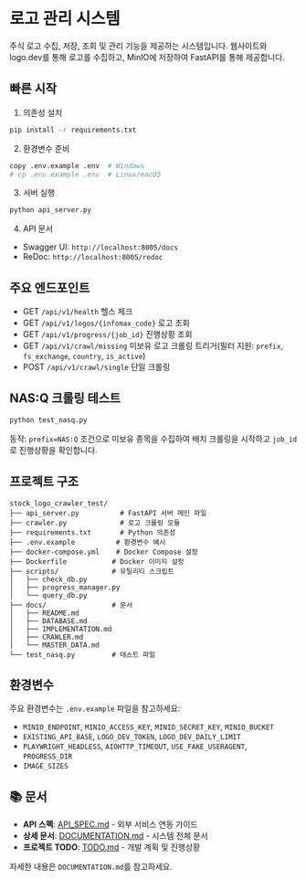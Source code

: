 # 로고 관리 시스템

주식 로고 수집, 저장, 조회 및 관리 기능을 제공하는 시스템입니다. 웹사이트와 logo.dev를 통해 로고를 수집하고, MinIO에 저장하여 FastAPI를 통해 제공합니다.

## 빠른 시작

1) 의존성 설치
```bash
pip install -r requirements.txt
```

2) 환경변수 준비
```bash
copy .env.example .env  # Windows
# cp .env.example .env  # Linux/macOS
```

3) 서버 실행
```bash
python api_server.py
```

4) API 문서
- Swagger UI: `http://localhost:8005/docs`
- ReDoc: `http://localhost:8005/redoc`

## 주요 엔드포인트

- GET `/api/v1/health` 헬스 체크
- GET `/api/v1/logos/{infomax_code}` 로고 조회
- GET `/api/v1/progress/{job_id}` 진행상황 조회
- GET `/api/v1/crawl/missing` 미보유 로고 크롤링 트리거(필터 지원: `prefix`, `fs_exchange`, `country`, `is_active`)
- POST `/api/v1/crawl/single` 단일 크롤링

## NAS:Q 크롤링 테스트

```bash
python test_nasq.py
```
동작: `prefix=NAS:Q` 조건으로 미보유 종목을 수집하여 배치 크롤링을 시작하고 `job_id`로 진행상황을 확인합니다.

## 프로젝트 구조

```
stock_logo_crawler_test/
├── api_server.py          # FastAPI 서버 메인 파일
├── crawler.py             # 로고 크롤링 모듈
├── requirements.txt       # Python 의존성
├── .env.example          # 환경변수 예시
├── docker-compose.yml    # Docker Compose 설정
├── Dockerfile           # Docker 이미지 설정
├── scripts/             # 유틸리티 스크립트
│   ├── check_db.py
│   ├── progress_manager.py
│   └── query_db.py
├── docs/                # 문서
│   ├── README.md
│   ├── DATABASE.md
│   ├── IMPLEMENTATION.md
│   ├── CRAWLER.md
│   └── MASTER_DATA.md
└── test_nasq.py         # 테스트 파일
```

## 환경변수

주요 환경변수는 `.env.example` 파일을 참고하세요:
- `MINIO_ENDPOINT`, `MINIO_ACCESS_KEY`, `MINIO_SECRET_KEY`, `MINIO_BUCKET`
- `EXISTING_API_BASE`, `LOGO_DEV_TOKEN`, `LOGO_DEV_DAILY_LIMIT`
- `PLAYWRIGHT_HEADLESS`, `AIOHTTP_TIMEOUT`, `USE_FAKE_USERAGENT`, `PROGRESS_DIR`
- `IMAGE_SIZES`

## 📚 문서

- **API 스펙**: [API_SPEC.md](API_SPEC.md) - 외부 서비스 연동 가이드
- **상세 문서**: [DOCUMENTATION.md](DOCUMENTATION.md) - 시스템 전체 문서
- **프로젝트 TODO**: [TODO.md](TODO.md) - 개발 계획 및 진행상황

자세한 내용은 `DOCUMENTATION.md`를 참고하세요.